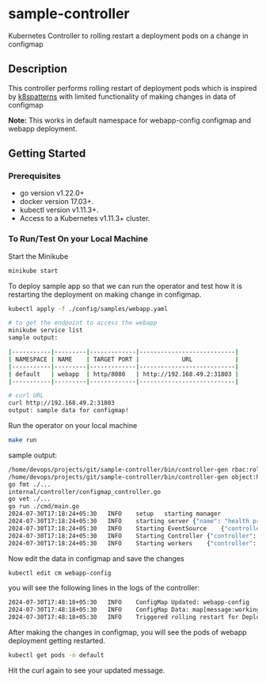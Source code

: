 # sample-controller
Kubernetes Controller to rolling restart a deployment pods on a change in configmap

## Description
This controller performs rolling restart of deployment pods which is inspired by [k8spatterns](https://github.com/k8spatterns/examples/tree/main/advanced/Controller/expose-controller) with limited functionality of making changes in data of configmap

**Note:** This works in default namespace for webapp-config configmap and webapp deployment. 

## Getting Started

### Prerequisites
- go version v1.22.0+
- docker version 17.03+.
- kubectl version v1.11.3+.
- Access to a Kubernetes v1.11.3+ cluster.

### To Run/Test On your Local Machine

Start the Minikube

```sh
minikube start
```
To deploy sample app so that we can run the operator and test how it is restarting the deployment on making change in configmap. 

```sh
kubectl apply -f ./config/samples/webapp.yaml

# to get the endpoint to access the webapp
minikube service list
sample output: 

|-----------|---------|-------------|---------------------------|
| NAMESPACE | NAME    | TARGET PORT |            URL            |
|-----------|---------|-------------|---------------------------|
| default   | webapp  | http/8080   | http://192.168.49.2:31803 |
|-----------|---------|-------------|---------------------------|

# curl URL
curl http://192.168.49.2:31803
output: sample data for configmap!

```
Run the operator on your local machine

```sh
make run
```

sample output:
```sh
/home/devops/projects/git/sample-controller/bin/controller-gen rbac:roleName=manager-role crd webhook paths="./..." output:crd:artifacts:config=config/crd/bases
/home/devops/projects/git/sample-controller/bin/controller-gen object:headerFile="hack/boilerplate.go.txt" paths="./..."
go fmt ./...
internal/controller/configmap_controller.go
go vet ./...
go run ./cmd/main.go
2024-07-30T17:18:24+05:30	INFO	setup	starting manager
2024-07-30T17:18:24+05:30	INFO	starting server	{"name": "health probe", "addr": "[::]:8081"}
2024-07-30T17:18:24+05:30	INFO	Starting EventSource	{"controller": "configmap", "controllerGroup": "", "controllerKind": "ConfigMap", "source": "kind source: *v1.ConfigMap"}
2024-07-30T17:18:24+05:30	INFO	Starting Controller	{"controller": "configmap", "controllerGroup": "", "controllerKind": "ConfigMap"}
2024-07-30T17:18:24+05:30	INFO	Starting workers	{"controller": "configmap", "controllerGroup": "", "controllerKind": "ConfigMap", "worker count": 1}

```

Now edit the data in configmap and save the changes

```sh
kubectl edit cm webapp-config
```

you will see the following lines in the logs of the controller:

```sh
2024-07-30T17:48:18+05:30	INFO	ConfigMap Updated: webapp-config
2024-07-30T17:48:18+05:30	INFO	ConfigMap Data: map[message:working as expected!]
2024-07-30T17:48:18+05:30	INFO	Triggered rolling restart for Deployment: webapp

```

After making the changes in configmap, you will see the pods of webapp deployment getting restarted.

```sh
kubectl get pods -n default 
```

Hit the curl again to see your updated message.
